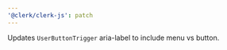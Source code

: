 ```yaml
---
'@clerk/clerk-js': patch
---
```


Updates `UserButtonTrigger` aria-label to include menu vs button.
